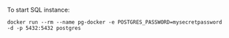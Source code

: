To start SQL instance:
```$xslt
docker run --rm --name pg-docker -e POSTGRES_PASSWORD=mysecretpassword -d -p 5432:5432 postgres
```